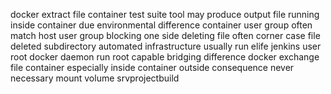 docker extract file container test suite tool may produce output file running inside container due environmental difference container user group often match host user group blocking one side deleting file often corner case file deleted subdirectory automated infrastructure usually run elife jenkins user root docker daemon run root capable bridging difference docker exchange file container especially inside container outside consequence never necessary mount volume srvprojectbuild